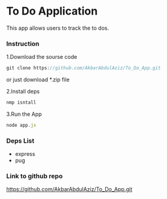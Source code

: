 # To Do Application

This app allows users to track the to dos.

### Instruction
1.Download the sourse code

```js
git clone https://github.com/AkbarAbdulAziz/To_Do_App.git
```
or just download *.zip file

2.Install deps
```js
nmp isntall
```

3.Run the App
```js
node app.js
```

### Deps List
- express
- pug

### Link to github repo
https://github.com/AkbarAbdulAziz/To_Do_App.git